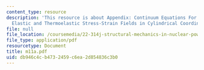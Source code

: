 ```yaml
---
content_type: resource
description: 'This resource is about Appendix: Continuum Equations For Three-dimensional
  Elastic and Thermoelastic Stress-Strain Fields in Cylindrical Coordinates.'
file: null
file_location: /coursemedia/22-314j-structural-mechanics-in-nuclear-power-technology-fall-2006/db946c4cb4732459c6ea2d854836c3b0_m11a.pdf
file_type: application/pdf
resourcetype: Document
title: m11a.pdf
uid: db946c4c-b473-2459-c6ea-2d854836c3b0
---
```

